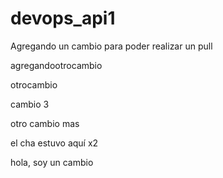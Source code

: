 # devops_api1

Agregando un cambio para poder realizar un pull


agregandootrocambio

otrocambio

cambio 3

otro cambio mas

el cha estuvo aquí x2

hola, soy un cambio
